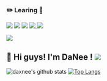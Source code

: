 
### :pencil2: Learing :orange_book:</b></h3>

<img src="https://img.shields.io/badge/JAVA-0099E5?style=for-the-badge&logo=java&logoColor=white"> <img src="https://img.shields.io/badge/mysql-003458?style=for-the-badge&logo=mysql&logoColor=white"></a>  <img src="https://img.shields.io/badge/html5-4FC08D?style=for-the-badge&logo=html5&logoColor=white">
</a> <a href="https://instagram.com/daxnee"> <img src="https://img.shields.io/badge/javascript-339933?style=for-the-badge&logo=javascript&logoColor=black"> <img src="https://img.shields.io/badge/css-092E20?style=for-the-badge&logo=css3&logoColor=white"> 



  
<img src="http://img.shields.io/badge/-daxnee-4285F4?style=flat&logo=Instagram&link=https://instagram.com/daxnee/"/></a>

     
##  :dizzy:  Hi guys! I'm DaNee ! <a href="https://hits.seeyoufarm.com"><img src="https://hits.seeyoufarm.com/api/count/incr/badge.svg?url=https%3A%2F%2Fgithub.com%2Fdaxnee%2Fhit-counter&count_bg=%2363C3FF&title_bg=%2348B9FF&icon=twitter.svg&icon_color=%23FFFFFF&title=hits&edge_flat=true"/></a> 


![daxnee's github stats](https://github-readme-stats.vercel.app/api?username=daxnee&show_icons=true&theme=yeblu)
[![Top Langs](https://github-readme-stats.vercel.app/api/top-langs/?username=daxnee&langs_count=10&layout=compact&theme=prussian)](https://github.com/daxnee/YangDaEun)


<!--
**daxnee/daxnee** is a ✨ _special_ ✨ repository because its `README.md` (this file) appears on your GitHub profile.

Here are some ideas to get you started:

- 🔭 I’m currently working on ...
- 🌱 I’m currently learning ...
- 👯 I’m looking to collaborate on ...
- 🤔 I’m looking for help with ...
- 💬 Ask me about ...
- 📫 How to reach me: ...
- 😄 Pronouns: ...
- ⚡ Fun fact: ...
-->
